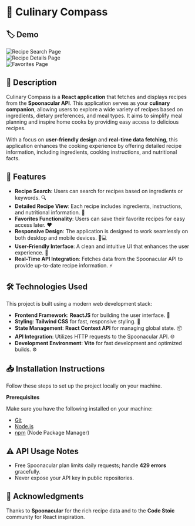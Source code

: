 # 🎉 Culinary Compass

## 🏷️ Demo

![Recipe Search Page](demo/recipe_search_page.png)  
![Recipe Details Page](demo/recipe_details_page.png)  
![Favorites Page](demo/favorites_page.png)

## 📜 Description

Culinary Compass is a **React application** that fetches and displays recipes from the **Spoonacular API**. This application serves as your **culinary companion**, allowing users to explore a wide variety of recipes based on ingredients, dietary preferences, and meal types. It aims to simplify meal planning and inspire home cooks by providing easy access to delicious recipes.

With a focus on **user-friendly design** and **real-time data fetching**, this application enhances the cooking experience by offering detailed recipe information, including ingredients, cooking instructions, and nutritional facts.

## 🌟 Features

- **Recipe Search**: Users can search for recipes based on ingredients or keywords. 🔍
- **Detailed Recipe View**: Each recipe includes ingredients, instructions, and nutritional information. 📜
- **Favorites Functionality**: Users can save their favorite recipes for easy access later. ❤️
- **Responsive Design**: The application is designed to work seamlessly on both desktop and mobile devices. 📱💻
- **User-Friendly Interface**: A clean and intuitive UI that enhances the user experience. 🎨
- **Real-Time API Integration**: Fetches data from the Spoonacular API to provide up-to-date recipe information. ⚡

## 🛠️ Technologies Used

This project is built using a modern web development stack:

- **Frontend Framework**: **ReactJS** for building the user interface. 🔗
- **Styling**: **Tailwind CSS** for fast, responsive styling. 🎨
- **State Management**: **React Context API** for managing global state. 📦
- **API Integration**: Utilizes HTTP requests to the Spoonacular API. 🌐
- **Development Environment**: **Vite** for fast development and optimized builds. ⚙️

## 📥 Installation Instructions

Follow these steps to set up the project locally on your machine.

**Prerequisites**

Make sure you have the following installed on your machine:

- [Git](https://git-scm.com/)
- [Node.js](https://nodejs.org/en)
- [npm](https://www.npmjs.com/) (Node Package Manager)

## ⚠️ API Usage Notes

- Free Spoonacular plan limits daily requests; handle **429 errors** gracefully.
- Never expose your API key in public repositories.

## 🙏 Acknowledgments

Thanks to **Spoonacular** for the rich recipe data and to the **Code Stoic** community for React inspiration.
